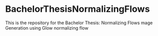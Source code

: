 # BachelorThesisNormalizingFlows
This is the repository for the Bachelor Thesis: Normalizing Flows mage Generation using Glow normalizing flow
